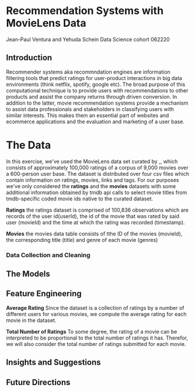 # Recommendation Systems with MovieLens Data

Jean-Paul Ventura and Yehuda Schein 
Data Science cohort 062220

## Introduction

Recommender systems aka recommndation engines are information filtering tools that predict ratings for user-product interactions in big data environments (think netflix, spotify, google etc). The broad purpose of this computational technique is to provide users with recommendations to other products and assist the company returns through driven conversion. In addition to the latter, movie recommendation systems provide a mechanism to assist data professionals and stakeholders in classifying users with similar interests. This makes them an essential part of websites and ecommerce applications and the evaluation and marketing of a user base. 

# The Data

In this exercise, we've used the MovieLens data set curated by ,, which consists of approximately 100,000 ratings of a corpus of 9,000 movies over a 600-person user base. The dataset is distributed over four csv files which contain information on ratings, movies, links and tags. For our purposes we've only considered the **ratings** and the **movies** datasets with some additional information obtained by tmdb api calls to select movie titles from tmdb-specific coded movie ids native to the curated dataset.

**Ratings**
the ratings dataset is comprised of 100,836 observations which are records of the user id(userId), the id of the movie that was rated by said user (movieId) and the time at which the rating was recorded (timestamp).

**Movies**
the movies data table consists of tthe ID of the movies (movieId), the corresponding title (title) and genre of each movie (genres)

### Data Collection and Cleaning



## The Models

## Feature Engineering

**Average Rating**
Since the dataset is a collection of ratings by a number of different users for various movies, we compute the average rating for each movie in the dataset.

**Total Number of Ratings**
To some degree, the rating of a movie can be interpreted to be proportional to the total number of ratings it has. Therefor, we will also consider the total number of ratings submitted for each movie.

## Insights and Suggestions

## Future Directions

